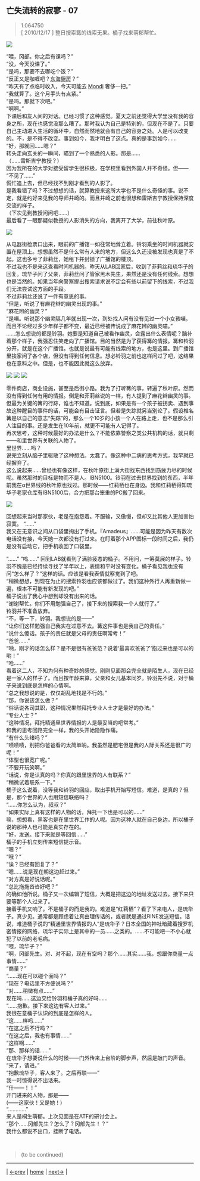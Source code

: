 ## 亡失流转的寂寥 - 07
> 1.064750  
> [ 2010/12/17 ] 整日搜索篝的线索无果。桶子找来萌郁帮忙。  

![](../img/0057-1.png)

“喂，冈部。你之后有课吗？”  
“没，今天没课了。”  
“是吗，那要不去哪吃个饭？”  
“反正又是咖喱吧？<abbr title="（虚构）位于神保町的一家老字号西餐厅。由于性价比比较高，午餐时有很多工薪阶层和学生光顾。特别受欢迎的餐点是咖喱。">东海厨房</abbr>？”  
“昨天有了点临时收入，今天可能去 <abbr title="（虚构）位于神保町的咖喱专卖店。以浓郁的欧洲咖喱而闻名。但是对学生而言算是高消费。店内的薯条可免费追加。">Mondi</abbr> 奢侈一把。”  
“我就算了。这个月手头有点紧。”  
“是吗。那就下次吧。”  
“啊啊。”  
下课后和友人间的对话。已经习惯了这种感觉。夏天之前还觉得大学里没有我的容身之所，现在也感觉没那么糟了。那时我认为自己是特别的，但现在不是了。只要自己主动进入生活的循环中，自然而然地就会有自己的容身之处。人是可以改变的。不，是不得不改变。事到如今，我才明白了这点。真的是事到如今……  
“好，那就回……嗯？”  
转头走向玄关的一瞬间，瞄到了一个熟悉的人影。那是……  
（……雷斯吉宁教授？）  
因为我所在的大学对接受留学生很积极，在学校里看到外国人并不奇怪。但——  
“不见了……”  
慌忙追上去，但已经找不到刚才看到的人影了。  
是我看错了吗？不过想想的话，就算教授来这所大学也不是什么奇怪的事。说不定，就是约好来见我的导师井崎的。而且井崎之前也很想和雷斯吉宁教授保持深度交流的样子。  
（下次见到教授问问吧……）  
最后看了一眼那疑似教授的人影消失的方向，我离开了大学，前往秋叶原。  

![](../img/0057-2.png)

从电器街检票口出来，眼前的广播馆一如往常地耸立着。铃羽乘坐的时间机器就安置在屋顶上。想想虽然不是什么常有人来的地方，但这么久还没被发现也真是了不起。这也多亏了菲莉丝，她租下并封锁了广播馆的楼顶。  
不过我也不是来这查看时间机器的。昨天从LAB回家后，收到了菲莉丝和琉华子的回复。琉华子问了父亲，菲莉丝问了管家黑木先生，果然还是没有任何线索。想想也是当然的。如果当年向警察提出搜索请求说不定会有些以前留下的线索，不过我们无法尝试这方面的手段。  
不过菲莉丝还说了一件有意思的事。  
“但是，听说了有麻花辫的幽灵出现的事。”  
“麻花辫的幽灵？”  
“是喵。听说那个幽灵隔几年就出现一次，到处找人问有没有见过一个小女孩喵。  
 而且不论经过多少年样子都不变，最近已经被传说成了麻花辫的幽灵喵。”  
……怎么想说的都是铃羽。她要是知道自己被看作幽灵，会露出什么表情呢？脑补着那个样子，我强忍住笑走向了广播馆。目的当然是为了获得篝的情报。篝和铃羽分开，就是在这个广播馆。也就是说最有可能有线索的地方，也是这里。到广播馆里挨家问了各个店，但没有得到任何信息。想必铃羽之前也这样问过了吧，这结果也在意料之中。但是，也不能因此就这么放弃。  

![](../img/0057-3.png)
![](../img/0057-4.png)
![](../img/0057-5.png)

零件商店，商业设施，甚至是后街小路。我为了打听篝的事，转遍了秋叶原。然而没有得到任何有用的情报。倒是和菲莉丝说的一样，有人提到了麻花辫幽灵的事。但最为关键的篝的行踪，谁也不知道。说到底，如果是有一个孩子被拐卖、遇到事故这种醒目的事件的话，可能会有目击证言。但若是失踪就另当别论了。假设椎名篝是以自己的意志“失踪”的，那么一个10岁的小孩一个人在路上走，也不是那么引人注目的事。还是发生在10年前，就更不可能有人记得了。  
再次思考，这种时候最好的办法是什么？不能依靠警察之类公共机构的话，就只剩——和里世界有关联的人物了。  
里世界……吗？  
说完立刻从脑子里驱散了这种想法。太蠢了。像这种中二病的思考方式，我早就已经摒弃了。  
这么说起来……曾经也有像这样，在秋叶原街上满大街找东西找到筋疲力尽的时候呢。虽然那时的目标是物而不是人。IBN5100。铃羽在过去世界找到的东西，半年前我在α世界线的秋叶原也找过。那时候——红莉栖也在身边。我和红莉栖得知琉华子老家仓库有IBN5100后，合力把那台笨重的PC搬了回来。

![](../img/0057-6.png)

回想起来当时那家伙，老是在抱怨着。不服输，又傲慢，但却又比其他人更加害怕寂寞。
“……”  
我又在无意识之间从口袋里掏出了手机。『Amadeus』……可能是因为昨天有数次电话没有接，今天她一次都没有打过来。在盯着那个APP图标一段时间之后，我仍是没有启动它，把手机收回了口袋里。  

“……”
“呜……”
回到LAB就看到了满脸疲态的桶子。不用问，一筹莫展的样子。铃羽不愧是已经持续寻找了半年以上，表情和平时没有变化。桶子看见我也没有问“怎么样了？”这样的话。应该是看我表情就察觉到了吧。  
“稍微想想，到现在为止的搜索铃羽也应该都做过了。我们这种外行人再重新做一遍，根本不可能有新发现的吧。”  
桶子说出了我心中想到却没有出来的话。  
“谢谢帮忙。你们不用勉强自己了，接下来的搜索我一个人就行了。”  
铃羽并不准备放弃。  
“不，等一下，铃羽。我想说的是——”  
“让你们这样勉强自己我实在过意不去。篝这件事也是我自己的责任。”  
“说什么傻话。孩子的责任就是父母的责任啊常考！”  
“爸爸……”  
“呐，刚才的话怎么样？是不是很有爸爸范？说着‘最喜欢爸爸了’抱过来也是可以的哟！”  
“哈……”  
看着这二人，不知为何有种奇妙的感觉。刚刚见面那会完全就是陌生人，现在已经是一家人的样子了。而且按年龄来算，父亲和女儿基本同岁。铃羽先不说，对于桶子来说到底是怎样的心情啊。  
“总之我想说的是，仅仅胡乱地找是不行的。”  
“那，你说该怎么做？”  
“俗话说各司其职，这种情况果然拜托专业人士才是最好的办法。”  
“专业人士？”  
“这种情况，拜托精通里世界情报的人是最妥当的吧常考。”  
和我的思考回路完全一样，我的头开始隐隐作痛。  
“有什么头绪吗？”  
“啧啧啧，别把你爸爸看的太简单呐。我虽然是肥宅但是我的人际关系还是很广的呢！”  
“体型也很宽广呢。”  
“不要开玩笑啊。”  
“话说，你是认真的吗？你真的跟里世界的人有联系？”  
“稍微试着联系一下。”  
桶子这么说着，没等我和铃羽的回应，取出手机开始写短信。难道，是真的？但是，那个世界的人也用短信联络吗？  
“……你怎么认为，叔叔？”  
“如果实际上真有这样的人物的话，拜托一下也是可以的……”  
嘛，想想看，黑客也是在里世界工作的人呢。因为这种人就在自己身边，所以桶子说的那种人也可能是真实存在的。  
“好，发送。接下来就是等回信……”  
桶子的手机立刻传来短信提示音。  
“嗯？”  
“哦？”  
“诶？已经有回复了？”  
“嗯……说是现在朝这边赶过来。”  
“对方真是好说话呢。”  
“总比拖拖沓沓好吧？”  
的确如他所说。桶子又一次编辑了短信，大概是把这边的地址发送过去。接下来只要等那个人过来了。  
接着手机又响了。不是桶子的而是我的。难道是“红莉栖”？看了下来电人，是琉华子。真少见。通常都是顾虑着让真由理传话的，或者就是通过RINE发送短信。话说，难道桶子说的“精通里世界情报的人”是琉华子？日本全国的神社暗藏着搜罗机密情报的网络，琉华子实际上是其中的一员……之类的。……不可能吧一不小心就犯了以前的老毛病。  
“喂，琉华子？”  
“啊，冈部先生。对、对不起，现在有空吗？那个……其实……我，想跟你商量一点事情……”  
“商量？”  
“……现在可以碰个面吗？”  
“现在？电话里不方便说吗？”  
“对……稍微有点……”  
现在吗……这边交给铃羽和桶子真的好吗……  
“……抱歉。接下来这边有客人过来。”  
我很在意桶子认识的到底是怎样的人。  
“这……样吗……”  
“在这之后不行吗？”  
“在这之后，我也有事情……”  
“这样啊……”  
“那、那样的话……”  
在琉华子想要说什么的时候——门外传来上台阶的脚步声，然后是敲门的声音。  
“来了，请进。”  
“抱歉琉华子，客人来了。之后再联——”  
我一时惊得说不出话来。  
“什——！！”  
开门进来的人物，那是——  
(——这家伙！又是她！)  
“…………”  
来人是桐生萌郁。上次见面是在ATF的研讨会上。  
“那个……冈部先生？怎么了？冈部先生！？”  
我什么都说不出口，挂断了电话。  


<br/>

> (to be continued)
---

| [←prev](./0056) | [home](../../) | [next→](./0058) |
